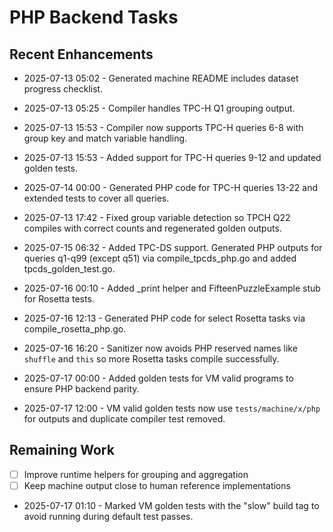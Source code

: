 # PHP Backend Tasks

## Recent Enhancements
- 2025-07-13 05:02 - Generated machine README includes dataset progress checklist.
- 2025-07-13 05:25 - Compiler handles TPC-H Q1 grouping output.
- 2025-07-13 15:53 - Compiler now supports TPC-H queries 6-8 with group key and
  match variable handling.
- 2025-07-13 15:53 - Added support for TPC-H queries 9-12 and updated golden
  tests.
- 2025-07-14 00:00 - Generated PHP code for TPC-H queries 13-22 and extended
  tests to cover all queries.
- 2025-07-13 17:42 - Fixed group variable detection so TPCH Q22 compiles with
  correct counts and regenerated golden outputs.
- 2025-07-15 06:32 - Added TPC-DS support. Generated PHP outputs for queries q1-q99 (except q51) via compile_tpcds_php.go and added tpcds_golden_test.go.
- 2025-07-16 00:10 - Added _print helper and FifteenPuzzleExample stub for Rosetta tests.
- 2025-07-16 12:13 - Generated PHP code for select Rosetta tasks via compile_rosetta_php.go.
- 2025-07-16 16:20 - Sanitizer now avoids PHP reserved names like `shuffle` and
  `this` so more Rosetta tasks compile successfully.
- 2025-07-17 00:00 - Added golden tests for VM valid programs to ensure PHP backend parity.

- 2025-07-17 12:00 - VM valid golden tests now use `tests/machine/x/php` for outputs and duplicate compiler test removed.

## Remaining Work
- [ ] Improve runtime helpers for grouping and aggregation
- [ ] Keep machine output close to human reference implementations
- 2025-07-17 01:10 - Marked VM golden tests with the "slow" build tag to avoid running during default test passes.
